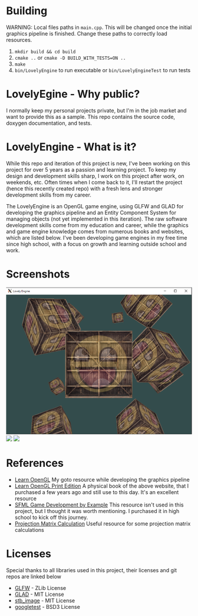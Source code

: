 # Building
WARNING: Local files paths in `main.cpp`. This will be changed once the initial graphics pipeline is finished. Change these paths to correctly load resources.
1. `mkdir build && cd build`
2. `cmake ..` or `cmake -D BUILD_WITH_TESTS=ON ..`
3. `make`
4. `bin/LovelyEngine` to run executable or `bin/LovelyEngineTest` to run tests

# LovelyEgine - Why public?
I normally keep my personal projects private, but I'm in the job market and want to provide this as a sample. This repo contains the source code, doxygen documentation, and tests.

# LovelyEngine - What is it?
While this repo and iteration of this project is new, I've been working on this project for over 5 years as a passion and learning project. To keep my design and development skills sharp, I work on this project after work, on weekends, etc. Often times when I come back to it, I'll restart the project (hence this recently created repo) with a fresh lens and stronger development skills from my career.

The LovelyEngine is an OpenGL game engine, using GLFW and GLAD for developing the graphics pipeline and an Entity Component System for managing objects (not yet implemented in this iteration). The raw software development skills come from my education and career, while the graphics and game engine knowledge comes from numerous books and websites, which are listed below. I've been developing game engines in my free time since high school, with a focus on growth and learning outside school and work.

# Screenshots
![ ](https://github.com/jallen98/LovelyEngine/blob/develop/docs/Demos/cubes.PNG)
![ ](https://github.com/jallen98/LovelyEngine/blob/develop/docs/Demos/light_demo.gif)
![ ](https://github.com/jallen98/LovelyEngine/blob/develop/docs/Demos/multiple_lights.gif)

# References
- [Learn OpenGL](https://learnopengl.com)
My goto resource while developing the graphics pipeline
- [Learn OpenGL Print Edition](https://www.amazon.com/gp/product/9090332561/ref=as_li_tl?tag=joeydevries-20&ie=UTF8&linkId=7dc8cb69143266ce47e97e21350bbfff&geniuslink=true)
A physical book of the above website, that I purchased a few years ago and still use to this day. It's an excellent resource
- [SFML Game Development by Example](https://www.amazon.com/SFML-Development-Example-Raimondas-Pupius/dp/1785287346/ref=asc_df_1785287346/?tag=hyprod-20&linkCode=df0&hvadid=312140868236&hvpos=&hvnetw=g&hvrand=10245637400762425020&hvpone=&hvptwo=&hvqmt=&hvdev=c&hvdvcmdl=&hvlocint=&hvlocphy=9003344&hvtargid=pla-662180708592&psc=1)
This resource isn't used in this project, but I thought it was worth mentioning. I purchased it in high school to kick off this journey.
- [Projection Matrix Calculation](http://www.songho.ca/opengl/gl_projectionmatrix.html)
Useful resource for some projection matrix calculations

# Licenses
Special thanks to all libraries used in this project, their licenses and git repos are linked below
- [GLFW](https://github.com/glfw/glfw/blob/master/LICENSE.md) - ZLib License
- [GLAD](https://github.com/Dav1dde/glad/blob/glad2/LICENSE) - MIT License
- [stb_image](https://github.com/nothings/stb/blob/master/LICENSE) - MIT License
- [googletest](https://github.com/google/googletest/blob/main/LICENSE) - BSD3 License
